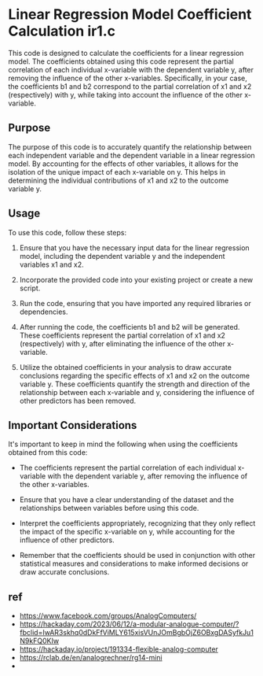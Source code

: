  
# Linear Regression Model Coefficient Calculation ir1.c

This code is designed to calculate the coefficients for a linear regression model. The coefficients obtained using this code represent the partial correlation of each individual x-variable with the dependent variable y, after removing the influence of the other x-variables. Specifically, in your case, the coefficients b1 and b2 correspond to the partial correlation of x1 and x2 (respectively) with y, while taking into account the influence of the other x-variable.

## Purpose

The purpose of this code is to accurately quantify the relationship between each independent variable and the dependent variable in a linear regression model. By accounting for the effects of other variables, it allows for the isolation of the unique impact of each x-variable on y. This helps in determining the individual contributions of x1 and x2 to the outcome variable y.

## Usage

To use this code, follow these steps:

1. Ensure that you have the necessary input data for the linear regression model, including the dependent variable y and the independent variables x1 and x2.

2. Incorporate the provided code into your existing project or create a new script.

3. Run the code, ensuring that you have imported any required libraries or dependencies.

4. After running the code, the coefficients b1 and b2 will be generated. These coefficients represent the partial correlation of x1 and x2 (respectively) with y, after eliminating the influence of the other x-variable.

5. Utilize the obtained coefficients in your analysis to draw accurate conclusions regarding the specific effects of x1 and x2 on the outcome variable y. These coefficients quantify the strength and direction of the relationship between each x-variable and y, considering the influence of other predictors has been removed.

## Important Considerations

It's important to keep in mind the following when using the coefficients obtained from this code:

- The coefficients represent the partial correlation of each individual x-variable with the dependent variable y, after removing the influence of the other x-variables.

- Ensure that you have a clear understanding of the dataset and the relationships between variables before using this code.

- Interpret the coefficients appropriately, recognizing that they only reflect the impact of the specific x-variable on y, while accounting for the influence of other predictors.

- Remember that the coefficients should be used in conjunction with other statistical measures and considerations to make informed decisions or draw accurate conclusions.

 

 ## ref
 - https://www.facebook.com/groups/AnalogComputers/
 - https://hackaday.com/2023/06/12/a-modular-analogue-computer/?fbclid=IwAR3skhq0dDkFfViMLY615xisVUnJOmBgbOjZ6OBxgDASyfkJu1N9kFQ0KIw
 - https://hackaday.io/project/191334-flexible-analog-computer
 - https://rclab.de/en/analogrechner/rg14-mini
 - 
